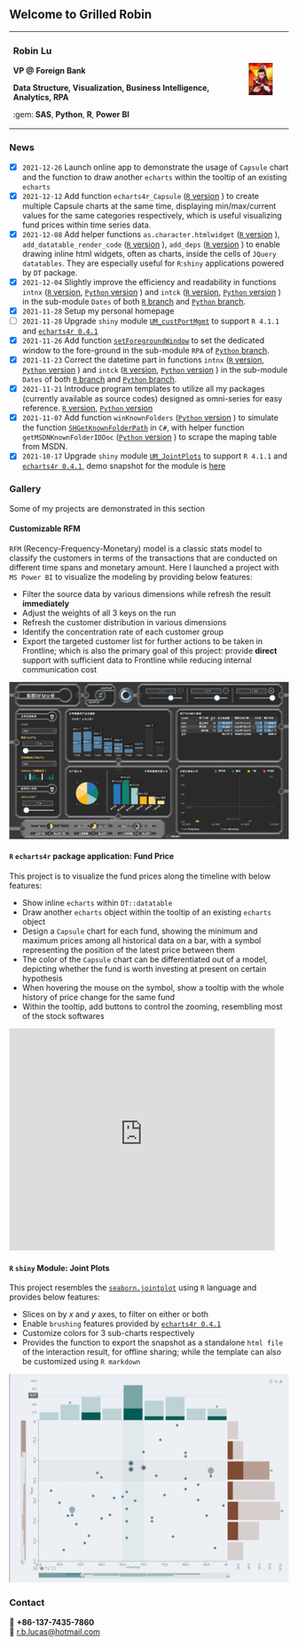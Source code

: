 ## Welcome to Grilled Robin

<!-- https://stackoverflow.com/questions/1705895/python-markdown-markdown-inside-html-blocks -->
<table border="0" width="100%">
  <tr>
    <td width="80%">
      <h3>Robin Lu</h3>
      <p><b>VP @ Foreign Bank</b></p>
      <p><b>Data Structure, Visualization, Business Intelligence, Analytics, RPA</b></p>
      <p markdown="1">:gem: <b>SAS</b>, <b>Python</b>, <b>R</b>, <b>Power BI</b></p>
    </td>
    <td width="20%" align="center">
      <img src="assets/images/photo.jpg" width="50%">
    </td>
  </tr>
</table>

### News

- [x] `2021-12-26` Launch online app to demonstrate the usage of `Capsule` chart and the function to draw another `echarts` within the tooltip of an existing `echarts`
- [x] `2021-12-12` Add function `echarts4r_Capsule` \([`R` version](https://github.com/GrilledRobin/omni-series/blob/master/R/omniR/Visualization/echarts4r_Capsule.r) \) to create multiple Capsule charts at the same time, displaying min/max/current values for the same categories respectively, which is useful visualizing fund prices within time series data.
- [x] `2021-12-08` Add helper functions `as.character.htmlwidget` \([`R` version](https://github.com/GrilledRobin/omni-series/blob/master/R/omniR/Visualization/as.character.htmlwidget.r) \), `add_datatable_render_code` \([`R` version](https://github.com/GrilledRobin/omni-series/blob/master/R/omniR/Visualization/add_datatable_render_code.r) \), `add_deps` \([`R` version](https://github.com/GrilledRobin/omni-series/blob/master/R/omniR/Visualization/add_deps.r) \) to enable drawing inline html widgets, often as charts, inside the cells of `JQuery` `datatables`. They are especially useful for `R`:`shiny` applications powered by `DT` package.
- [x] `2021-12-04` Slightly improve the efficiency and readability in functions `intnx` \([`R` version](https://github.com/GrilledRobin/omni-series/blob/master/R/omniR/Dates/intnx.r), [`Python` version](https://github.com/GrilledRobin/omni-series/blob/master/Python/omniPy/Dates/intnx.py) \) and `intck` \([`R` version](https://github.com/GrilledRobin/omni-series/blob/master/R/omniR/Dates/intck.r), [`Python` version](https://github.com/GrilledRobin/omni-series/blob/master/Python/omniPy/Dates/intck.py) \) in the sub-module `Dates` of both [`R` branch](https://github.com/GrilledRobin/omni-series/tree/master/R/omniR) and [`Python` branch](https://github.com/GrilledRobin/omni-series/tree/master/Python/omniPy).
- [x] `2021-11-28` Setup my personal homepage
- [ ] `2021-11-28` Upgrade `shiny` module [`UM_custPortMgmt`](https://github.com/GrilledRobin/omni-series/blob/master/R/omniR/UsrShinyModules/Ops/UM_custPortMgmt.r) to support `R 4.1.1` and [`echarts4r 0.4.1`](https://echarts4r.john-coene.com/)
- [x] `2021-11-26` Add function [`setForegroundWindow`](https://github.com/GrilledRobin/omni-series/blob/master/Python/omniPy/RPA/setForegroundWindow.py) to set the dedicated window to the fore-ground in the sub-module `RPA` of [`Python` branch](https://github.com/GrilledRobin/omni-series/tree/master/Python/omniPy).
- [x] `2021-11-23` Correct the datetime part in functions `intnx` \([`R` version](https://github.com/GrilledRobin/omni-series/blob/master/R/omniR/Dates/intnx.r), [`Python` version](https://github.com/GrilledRobin/omni-series/blob/master/Python/omniPy/Dates/intnx.py) \) and `intck` \([`R` version](https://github.com/GrilledRobin/omni-series/blob/master/R/omniR/Dates/intck.r), [`Python` version](https://github.com/GrilledRobin/omni-series/blob/master/Python/omniPy/Dates/intck.py) \) in the sub-module `Dates` of both [`R` branch](https://github.com/GrilledRobin/omni-series/tree/master/R/omniR) and [`Python` branch](https://github.com/GrilledRobin/omni-series/tree/master/Python/omniPy).
- [x] `2021-11-21` Introduce program templates to utilize all my packages \(currently available as source codes\) designed as omni-series for easy reference. [`R` version](https://github.com/GrilledRobin/omni-series/tree/master/R/Programs), [`Python` version](https://github.com/GrilledRobin/omni-series/tree/master/Python/Programs)
- [x] `2021-11-07` Add function `winKnownFolders` \([`Python` version](https://github.com/GrilledRobin/omni-series/blob/master/Python/omniPy/FileSystem/winKnownFolders.py) \) to simulate the function [`SHGetKnownFolderPath`](https://docs.microsoft.com/en-us/windows/win32/api/shlobj_core/nf-shlobj_core-shgetknownfolderpath) in `C#`, with helper function `getMSDNKnownFolderIDDoc` \([`Python` version](https://github.com/GrilledRobin/omni-series/blob/master/Python/omniPy/FileSystem/getMSDNKnownFolderIDDoc.py) \) to scrape the maping table from MSDN.
- [x] `2021-10-17` Upgrade `shiny` module [`UM_JointPlots`](https://github.com/GrilledRobin/omni-series/blob/master/R/omniR/UsrShinyModules/Stats/UM_JointPlots.r) to support `R 4.1.1` and [`echarts4r 0.4.1`](https://echarts4r.john-coene.com/), demo snapshot for the module is [here](assets/images/demo_UM_JointPlots.png)

### Gallery

Some of my projects are demonstrated in this section

#### Customizable RFM

`RFM` \(Recency-Frequency-Monetary\) model is a classic stats model to classify the customers in terms of the transactions that are conducted on different time spans and monetary amount. Here I launched a project with `MS Power BI` to visualize the modeling by providing below features:
- Filter the source data by various dimensions while refresh the result **immediately**
- Adjust the weights of all 3 keys on the run
- Refresh the customer distribution in various dimensions
- Identify the concentration rate of each customer group
- Export the targeted customer list for further actions to be taken in Frontline; which is also the primary goal of this project: provide **direct** support with sufficient data to Frontline while reducing internal communication cost

![RFM demo](assets/images/demo_RFM.png)

#### `R` `echarts4r` package application: Fund Price

This project is to visualize the fund prices along the timeline with below features:
- Show inline `echarts` within `DT::datatable`
- Draw another `echarts` object within the tooltip of an existing `echarts` object
- Design a `Capsule` chart for each fund, showing the minimum and maximum prices among all historical data on a bar, with a symbol representing the position of the latest price between them
- The color of the `Capsule` chart can be differentiated out of a model, depicting whether the fund is worth investing at present on certain hypothesis
- When hovering the mouse on the symbol, show a tooltip with the whole history of price change for the same fund
- Within the tooltip, add buttons to control the zooming, resembling most of the stock softwares

<iframe
  height=400
  width=95%
  src="https://grilledrobin.shinyapps.io/fundprice/"
  frameborder=0
  allowfullscreen>
</iframe>

#### `R` `shiny` Module: Joint Plots

This project resembles the [`seaborn.jointplot`](http://seaborn.pydata.org/generated/seaborn.jointplot.html) using `R` language and provides below features:
- Slices on by <em>x</em> and <em>y</em> axes, to filter on either or both
- Enable `brushing` features provided by [`echarts4r 0.4.1`](https://echarts4r.john-coene.com/)
- Customize colors for 3 sub-charts respectively
- Provides the function to export the snapshot as a standalone `html file` of the interaction result, for offline sharing; while the template can also be customized using `R markdown`

![Joint Plot demo](assets/images/demo_UM_JointPlots.png)

### Contact

:iphone: **+86-137-7435-7860**  
:email: r.b.lucas@hotmail.com

